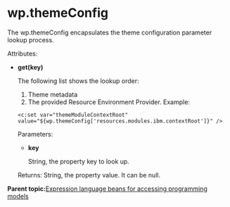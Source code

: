 # wp.themeConfig 

The wp.themeConfig encapsulates the theme configuration parameter lookup process.

Attributes:

-   **get\(key\)**

    The following list shows the lookup order:

    1.  Theme metadata
    2.  The provided Resource Environment Provider.
    Example:

    ```
    <c:set var="themeModuleContextRoot" value="${wp.themeConfig['resources.modules.ibm.contextRoot']}" />
    
    ```

    Parameters:

    -   **key**

        String, the property key to look up.

    Returns: String, the property value. It can be null.


**Parent topic:**[Expression language beans for accessing programming models ](../dev-theme/themeopt_el_bean.md)

